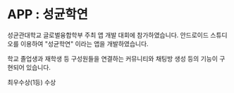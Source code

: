 # APP : 성균학연

성균관대학교 글로벌융합학부 주최 앱 개발 대회에 참가하였습니다.
안드로이드 스튜디오를 이용하여 "성균학연" 이라는 앱을 개발하였습니다.

학교 졸업생과 재학생 등 구성원들을 연결하는 커뮤니티와 채팅방 생성 등의 기능이 구현되어 있습니다.

최우수상(1등) 수상
